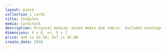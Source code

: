 ```yaml
---
layout: piece
collection_: cards
title: Steeples
media: Cardstock
description: Original medium: mixed media and fabric. Includes envelope.
dimensions: 4 x 6, or, 5 x 7
price: 4x6 is $3.50; 5x7 is $5.00
create_date: 2018
---
```

